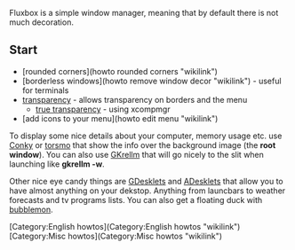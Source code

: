 Fluxbox is a simple window manager, meaning that by default there is not much decoration.

Start
-----

-   [rounded corners](howto rounded corners "wikilink")
-   [borderless windows](howto remove window decor "wikilink") - useful for terminals
-   [transparency](Background "wikilink") - allows transparency on borders and the menu
    -   [true transparency](Transparency "wikilink") - using xcompmgr
-   [add icons to your menu](howto edit menu "wikilink")

To display some nice details about your computer, memory usage etc. use [Conky](http://conky.sourceforge.net/) or [torsmo](http://torsmo.sourceforge.net/) that show the info over the background image (the **root window**). You can also use [GKrellm](http://members.dslextreme.com/users/billw/gkrellm/gkrellm.html) that will go nicely to the slit when launching like **gkrellm -w**.

Other nice eye candy things are [GDesklets](http://gdesklets.gnomedesktop.org/) and [ADesklets](http://adesklets.sourceforge.net/) that allow you to have almost anything on your dekstop. Anything from launcbars to weather forecasts and tv programs lists. You can also get a floating duck with [bubblemon](http://www.ne.jp/asahi/linux/timecop/).

[Category:English howtos](Category:English howtos "wikilink") [Category:Misc howtos](Category:Misc howtos "wikilink")
